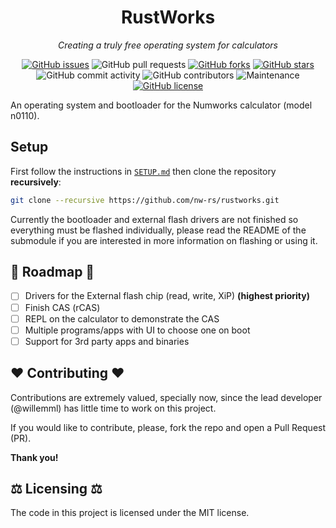 <div align="center">
  
# RustWorks

  <i>Creating a truly free operating system for calculators</i>  
</div>

<div align="center">
  
[![GitHub issues](https://img.shields.io/github/issues/nw-rs/rustworks?style=flat-square)](https://github.com/nw-rs/rustworks/issues)
![GitHub pull requests](https://img.shields.io/github/issues-pr/nw-rs/rustworks?style=flat-square)
[![GitHub forks](https://img.shields.io/github/forks/nw-rs/rustworks?style=flat-square)](https://github.com/nw-rs/rustworks/network)
[![GitHub stars](https://img.shields.io/github/stars/nw-rs/rustworks?style=flat-square)](https://github.com/nw-rs/rustworks/stargazers)
![GitHub commit activity](https://img.shields.io/github/commit-activity/m/nw-rs/rustworks?style=flat-square)
![GitHub contributors](https://img.shields.io/github/contributors/nw-rs/rustworks?style=flat-square)
![Maintenance](https://img.shields.io/maintenance/yes/2022?style=flat-square)
[![GitHub license](https://img.shields.io/github/license/nw-rs/rustworks?style=flat-square)](https://github.com/nw-rs/rustworks/blob/master/LICENSE)  
  
</div>

An operating system and bootloader for the Numworks calculator (model n0110).

## Setup

First follow the instructions in [`SETUP.md`](./SETUP.md) then clone the
repository **recursively**:

```zsh
git clone --recursive https://github.com/nw-rs/rustworks.git
```

Currently the bootloader and external flash drivers are not finished so
everything must be flashed individually, please read the README of the
submodule if you are interested in more information on flashing or
using it.

## 🚧 Roadmap 🚧

- [ ] Drivers for the External flash chip (read, write, XiP) **(highest priority)**
- [ ] Finish CAS (rCAS)
- [ ] REPL on the calculator to demonstrate the CAS
- [ ] Multiple programs/apps with UI to choose one on boot
- [ ] Support for 3rd party apps and binaries

## ❤️ Contributing ❤️

Contributions are extremely valued, specially now, since the lead developer (@willemml) has little time to work on this project.

If you would like to contribute, please, fork the repo and open a Pull Request (PR).

**Thank you!**

## ⚖️ Licensing ⚖️

The code in this project is licensed under the MIT license.
